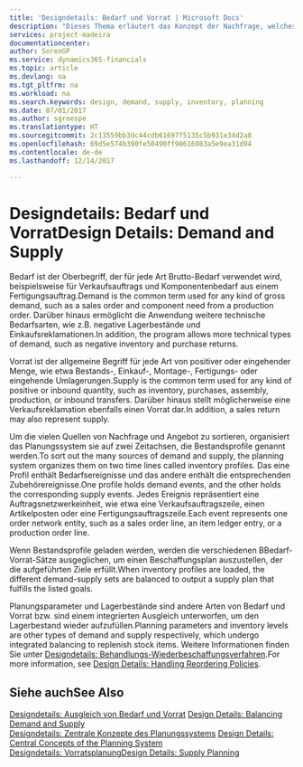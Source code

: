 ```yaml
---
title: 'Designdetails: Bedarf und Vorrat | Microsoft Docs'
description: "Dieses Thema erläutert das Konzept der Nachfrage, welches der allgemeine Begriff ist für jede Art Brutto-Bedarf, wie beispielsweise für Verkaufsauftrags und Komponentenbedarf aus einem Fertigungsauftrag."
services: project-madeira
documentationcenter: 
author: SorenGP
ms.service: dynamics365-financials
ms.topic: article
ms.devlang: na
ms.tgt_pltfrm: na
ms.workload: na
ms.search.keywords: design, demand, supply, inventory, planning
ms.date: 07/01/2017
ms.author: sgroespe
ms.translationtype: HT
ms.sourcegitcommit: 2c13559bb3dc44cdb61697f5135c5b931e34d2a8
ms.openlocfilehash: 69d5e574b390fe50490ff98616983a5e9ea31d94
ms.contentlocale: de-de
ms.lasthandoff: 12/14/2017

---
```

# <a name="design-details-demand-and-supply"></a><span data-ttu-id="7bb86-103">Designdetails: Bedarf und Vorrat</span><span class="sxs-lookup"><span data-stu-id="7bb86-103">Design Details: Demand and Supply</span></span>
<span data-ttu-id="7bb86-104">Bedarf ist der Oberbegriff, der für jede Art Brutto-Bedarf verwendet wird, beispielsweise für Verkaufsauftrags und Komponentenbedarf aus einem Fertigungsauftrag.</span><span class="sxs-lookup"><span data-stu-id="7bb86-104">Demand is the common term used for any kind of gross demand, such as a sales order and component need from a production order.</span></span> <span data-ttu-id="7bb86-105">Darüber hinaus ermöglicht die Anwendung weitere technische Bedarfsarten, wie z.B. negative Lagerbestände und Einkaufsreklamationen.</span><span class="sxs-lookup"><span data-stu-id="7bb86-105">In addition, the program allows more technical types of demand, such as negative inventory and purchase returns.</span></span>  
  
<span data-ttu-id="7bb86-106">Vorrat ist der allgemeine Begriff für jede Art von positiver oder eingehender Menge, wie etwa Bestands-, Einkauf-, Montage-, Fertigungs- oder eingehende Umlagerungen.</span><span class="sxs-lookup"><span data-stu-id="7bb86-106">Supply is the common term used for any kind of positive or inbound quantity, such as inventory, purchases, assembly, production, or inbound transfers.</span></span> <span data-ttu-id="7bb86-107">Darüber hinaus stellt möglicherweise eine Verkaufsreklamation ebenfalls einen Vorrat dar.</span><span class="sxs-lookup"><span data-stu-id="7bb86-107">In addition, a sales return may also represent supply.</span></span>  
  
<span data-ttu-id="7bb86-108">Um die vielen Quellen von Nachfrage und Angebot zu sortieren, organisiert das Planungssystem sie auf zwei Zeitachsen, die Bestandsprofile genannt werden.</span><span class="sxs-lookup"><span data-stu-id="7bb86-108">To sort out the many sources of demand and supply, the planning system organizes them on two time lines called inventory profiles.</span></span> <span data-ttu-id="7bb86-109">Das eine Profil enthält Bedarfsereignisse und das andere enthält die entsprechenden Zubehörereignisse.</span><span class="sxs-lookup"><span data-stu-id="7bb86-109">One profile holds demand events, and the other holds the corresponding supply events.</span></span> <span data-ttu-id="7bb86-110">Jedes Ereignis repräsentiert eine Auftragsnetzwerkeinheit, wie etwa eine Verkaufsauftragszeile, einen Artikelposten oder eine Fertigungsauftragszeile.</span><span class="sxs-lookup"><span data-stu-id="7bb86-110">Each event represents one order network entity, such as a sales order line, an item ledger entry, or a production order line.</span></span>  
  
<span data-ttu-id="7bb86-111">Wenn Bestandsprofile geladen werden, werden die verschiedenen BBedarf-Vorrat-Sätze ausgeglichen, um einen Beschaffungsplan auszustellen, der die aufgeführten Ziele erfüllt.</span><span class="sxs-lookup"><span data-stu-id="7bb86-111">When inventory profiles are loaded, the different demand-supply sets are balanced to output a supply plan that fulfills the listed goals.</span></span>  
  
<span data-ttu-id="7bb86-112">Planungsparameter und Lagerbestände sind andere Arten von Bedarf und Vorrat bzw. sind einem integrierten Ausgleich unterworfen, um den Lagerbestand wieder aufzufüllen.</span><span class="sxs-lookup"><span data-stu-id="7bb86-112">Planning parameters and inventory levels are other types of demand and supply respectively, which undergo integrated balancing to replenish stock items.</span></span> <span data-ttu-id="7bb86-113">Weitere Informationen finden Sie unter [Designdetails: Behandlungs-Wiederbeschaffungsverfahren](design-details-handling-reordering-policies.md).</span><span class="sxs-lookup"><span data-stu-id="7bb86-113">For more information, see [Design Details: Handling Reordering Policies](design-details-handling-reordering-policies.md).</span></span>  
  
## <a name="see-also"></a><span data-ttu-id="7bb86-114">Siehe auch</span><span class="sxs-lookup"><span data-stu-id="7bb86-114">See Also</span></span>  
<span data-ttu-id="7bb86-115">[Designdetails: Ausgleich von Bedarf und Vorrat](design-details-balancing-demand-and-supply.md) </span><span class="sxs-lookup"><span data-stu-id="7bb86-115">[Design Details: Balancing Demand and Supply](design-details-balancing-demand-and-supply.md) </span></span>  
<span data-ttu-id="7bb86-116">[Designdetails: Zentrale Konzepte des Planungssystems](design-details-central-concepts-of-the-planning-system.md) </span><span class="sxs-lookup"><span data-stu-id="7bb86-116">[Design Details: Central Concepts of the Planning System](design-details-central-concepts-of-the-planning-system.md) </span></span>  
[<span data-ttu-id="7bb86-117">Designdetails: Vorratsplanung</span><span class="sxs-lookup"><span data-stu-id="7bb86-117">Design Details: Supply Planning</span></span>](design-details-supply-planning.md)
